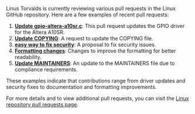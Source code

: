 Linus Torvalds is currently reviewing various pull requests in the Linux GitHub repository. Here are a few examples of recent pull requests:

1. **[Update gpio-altera-a10sr.c](https://github.com/torvalds/linux/pull/1106)**: This pull request updates the GPIO driver for the Altera A10SR.
2. **[Update COPYING](https://github.com/torvalds/linux/pull/1105)**: A request to update the COPYING file.
3. **[easy way to fix security](https://github.com/torvalds/linux/pull/1101)**: A proposal to fix security issues.
4. **[Formatting changes](https://github.com/torvalds/linux/pull/1083)**: Changes to improve the formatting for better readability.
5. **[Update MAINTAINERS](https://github.com/torvalds/linux/pull/988)**: An update to the MAINTAINERS file due to compliance requirements.

These examples indicate that contributions range from driver updates and security fixes to documentation and formatting improvements.

For more details and to view additional pull requests, you can visit the [Linux repository pull requests page](https://github.com/torvalds/linux/pulls?sort=updated&direction=desc).
